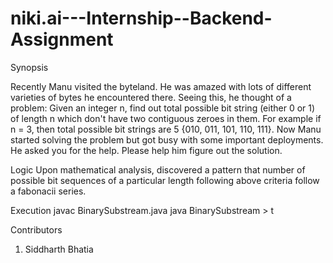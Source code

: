 # niki.ai---Internship--Backend-Assignment
Synopsis

Recently Manu visited the byteland. He was amazed with lots of different varieties of bytes he
encountered there. Seeing this, he thought of a problem: Given an integer n, find out total possible
bit string (either 0 or 1) of length n which don't have two contiguous zeroes in them. For example if n
= 3, then total possible bit strings are 5 {010, 011, 101, 110, 111}. Now Manu started solving 
the problem but got busy with some important deployments. He asked you for the help. Please help
him figure out the solution.


Logic 
    Upon mathematical analysis, discovered a pattern that number of possible bit sequences of a particular length following above criteria
    follow a fabonacii series.

Execution 
    javac BinarySubstream.java
    java BinarySubstream
    > t
    <Output Displayed>


Contributors

1. Siddharth Bhatia


